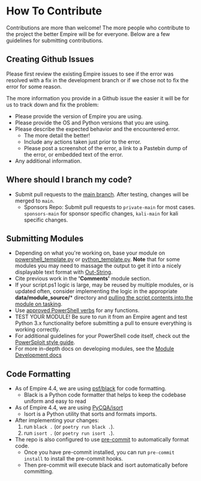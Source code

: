 # How To Contribute

Contributions are more than welcome! The more people who contribute to the project the better Empire will be for everyone. Below are a few guidelines for submitting contributions.


## Creating Github Issues

Please first review the existing Empire issues to see if the error was resolved with a fix in the development branch or if we chose not to fix the error for some reason.

The more information you provide in a Github issue the easier it will be for us to track down and fix the problem:

* Please provide the version of Empire you are using.
* Please provide the OS and Python versions that you are using.
* Please describe the expected behavior and the encountered error.
  * The more detail the better!
  * Include any actions taken just prior to the error.
  * Please post a screenshot of the error, a link to a Pastebin dump of the error, or embedded text of the error.
* Any additional information.

## Where should I branch my code?
* Submit pull requests to the [main branch](https://github.com/BC-SECURITY/Empire/tree/main). After testing, changes will be merged to `main`.
  * Sponsors Repo: Submit pull requests to `private-main` for most cases. `sponsors-main` for sponsor specific changes, `kali-main` for kali specific changes.


## Submitting Modules
* Depending on what you're working on, base your module on [powershell_template.py](https://github.com/BC-SECURITY/Empire/blob/master/empire/server/modules/powershell_template.py) or [python_template.py](https://github.com/BC-SECURITY/Empire/blob/master/empire/server/modules/python_template.py). **Note** that for some modules you may need to massage the output to get it into a nicely displayable text format with [Out-String](https://github.com/PowerShellEmpire/Empire/blob/0cbdb165a29e4a65ad8dddf03f6f0e36c33a7350/lib/modules/situational_awareness/network/powerview/get_user.py#L111).
* Cite previous work in the **'Comments'** module section.
* If your script.ps1 logic is large, may be reused by multiple modules, or is updated often, consider implementing the logic in the appropriate **data/module_source/*** directory and [pulling the script contents into the module on tasking](https://github.com/PowerShellEmpire/Empire/blob/0cbdb165a29e4a65ad8dddf03f6f0e36c33a7350/lib/modules/situational_awareness/network/powerview/get_user.py#L85-L95).
* Use [approved PowerShell verbs](https://docs.microsoft.com/en-us/powershell/scripting/developer/cmdlet/approved-verbs-for-windows-powershell-commands?view=powershell-7.1) for any functions.
* TEST YOUR MODULE! Be sure to run it from an Empire agent and test Python 3.x functionality before submitting a pull to ensure everything is working correctly.
* For additional guidelines for your PowerShell code itself, check out the [PowerSploit style guide](https://github.com/PowerShellMafia/PowerSploit/blob/master/README.md).
* For more in-depth docs on developing modules, see the [Module Development docs](https://bc-security.gitbook.io/empire-wiki/module-development)

## Code Formatting
* As of Empire 4.4, we are using [psf/black](https://github.com/psf/black) for code formatting.
    * Black is a Python code formatter that helps to keep the codebase uniform and easy to read
* As of Empire 4.4, we are using [PyCQA/isort](https://github.com/PyCQA/isort)
    * Isort is a Python utility that sorts and formats imports.
* After implementing your changes:
    1. run `black .` (or `poetry run black .`).
    2. run `isort .` (or `poetry run isort .`).
* The repo is also configured to use [pre-commit](https://pre-commit.com/) to automatically format code.
  * Once you have pre-commit installed, you can run `pre-commit install` to install the pre-commit hooks.
  * Then pre-commit will execute black and isort automatically before committing.